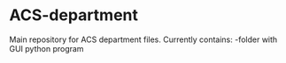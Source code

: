 # ACS-department
Main repository for ACS department files.
Currently contains:
-folder with GUI python program
